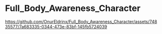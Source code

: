 # Full_Body_Awareness_Character

https://github.com/OnurEldrinx/Full_Body_Awareness_Character/assets/74835577/7a683335-0344-473e-83bf-145fb5724039

